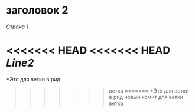 # заголовок 2

*Строка 1*

<<<<<<< HEAD
<<<<<<< HEAD
*Line2*
=======
*Это для ветки в рид
>>>>>>> ветка
=======
*Это для ветки в рид
новый комит для ветки
>>>>>>> ветка
